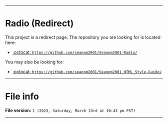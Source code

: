 
***

# Radio (Redirect)

This project is a redirect page. The repository you are looking for is located here:

- [:octocat: `https://github.com/seanpm2001/Seanpm2001-Radio/`](https://github.com/seanpm2001/Seanpm2001-Radio/)

You may also be looking for:

- [:octocat: `https://github.com/seanpm2001/Seanpm2001_HTML_Style-Guide/`](https://github.com/seanpm2001/Seanpm2001_HTML_Style-Guide/)

***

# File info

**File version:** `1 (2023, Saturday, March 23rd at 10:43 pm PST)`

***
